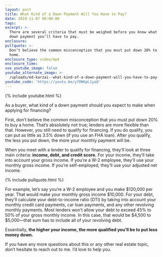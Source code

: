 ```yaml
---
layout: post
title: What Kind of a Down Payment Will You Have to Pay?
date: 2019-11-07 00:00:00
tags:
excerpt: >-
  There are several criteria that must be weighed before you know what kind of
  down payment you’ll have to pay.
enclosure:
pullquote: >-
  Don’t believe the common misconception that you must put down 20% to buy a
  home.
enclosure_type: video/mp4
enclosure_time:
use_youtube_image: false
youtube_alternate_image: >-
  /uploads/ed-karzai--what-kind-of-a-down-payment-will-you-have-to-pay-youtube.jpg
youtube_code: 'https://youtu.be/yfDN6pL1yaQ'
---
```


{% include youtube.html %}

As a buyer, what kind of a down payment should you expect to make when applying for financing?

First, don’t believe the common misconception that you must put down 20% to buy a home. That’s absolutely not true; lenders are more flexible than that. However, you still need to qualify for financing. If you do qualify, you can put as little as 3.5% down (if you use an FHA loan). After you qualify, the less you put down, the more your monthly payment will be.&nbsp;

When you meet with a lender to qualify for financing, they’ll look at three main criteria: **income, debt, and credit score.** For your income, they’ll take into account your gross income. If you’re a W-2 employee, they’ll use your monthly gross income. If you’re self-employed, they’ll use your adjusted net income.

{% include pullquote.html %}

For example, let’s say you’re a W-2 employee and you make $120,000 per year. That would make your monthly gross income $10,000. For your debt, they’ll calculate your debt-to-income ratio (DTI) by taking into account your monthly credit card payments, car loan payments, and any other revolving monthly payments. Most lenders won’t allow your debt to exceed 45% to 50% of your gross monthly income. In this case, that would be $4,500 to $5,000—that sum has to include all of your revolving debt.

Essentially, **the higher your income, the more qualified you’ll be to put less money down.&nbsp;**

If you have any more questions about this or any other real estate topic, don’t hesitate to reach out to me. I’d love to help you.&nbsp;